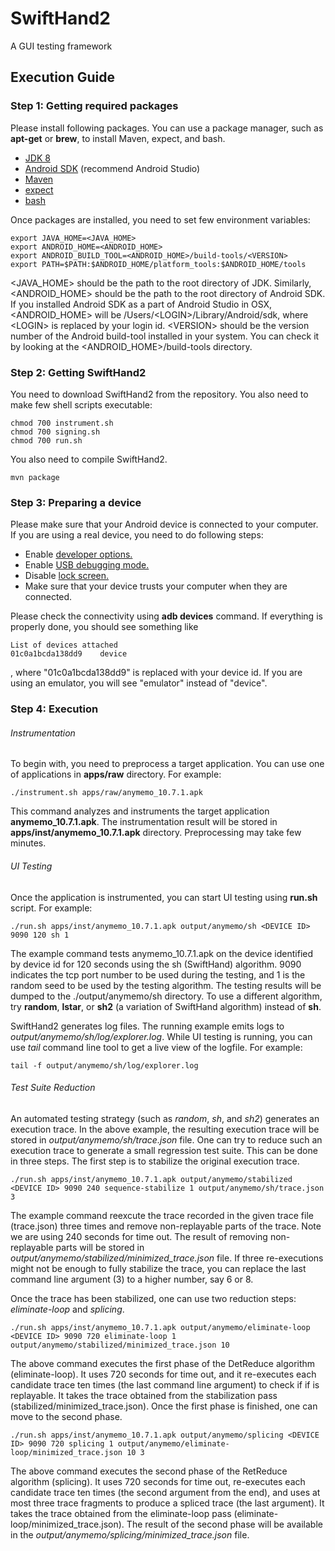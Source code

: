 # SwiftHand2

A GUI testing framework

## Execution Guide

### Step 1: Getting required packages
Please install following packages. You can use a package manager,
such as **apt-get** or **brew**, to install Maven, expect, and bash.

- [JDK 8](http://www.oracle.com/technetwork/java/javase/downloads/jdk8-downloads-2133151.html)
- [Android SDK](http://developer.android.com/sdk/index.html#downloads) (recommend Android Studio)
- [Maven](https://maven.apache.org/download.cgi)
- [expect](http://www.nist.gov/el/msid/expect.cfm)
- [bash](https://www.gnu.org/software/bash/)

Once packages are installed, you need to set few environment variables:

```
export JAVA_HOME=<JAVA_HOME>
export ANDROID_HOME=<ANDROID_HOME>
export ANDROID_BUILD_TOOL=<ANDROID_HOME>/build-tools/<VERSION>
export PATH=$PATH:$ANDROID_HOME/platform_tools:$ANDROID_HOME/tools
```
<JAVA_HOME> should be the path to the root directory of JDK. Similarly, <ANDROID_HOME> should be the path to the root directory of Android SDK. 
If you installed Android SDK as a part of Android Studio in OSX, <ANDROID_HOME> will be /Users/&lt;LOGIN&gt;/Library/Android/sdk, where &lt;LOGIN&gt; is replaced by your login id. &lt;VERSION&gt; should be the version number of the Android build-tool installed in your system.
You can check it by looking at the <ANDROID_HOME>/build-tools directory.

### Step 2: Getting SwiftHand2
You need to download SwiftHand2 from the repository. You also need to make few shell scripts executable:
```
chmod 700 instrument.sh
chmod 700 signing.sh
chmod 700 run.sh
```

You also need to compile SwiftHand2.
```
mvn package
```

### Step 3: Preparing a device
Please make sure that your Android device is connected to your computer.
If you are using a real device, you need to do following steps:

* Enable [developer options.](http://www.greenbot.com/article/2457986/how-to-enable-developer-options-on-your-android-phone-or-tablet.html)
* Enable [USB debugging mode.](https://www.kingoapp.com/root-tutorials/how-to-enable-usb-debugging-mode-on-android.htm)
* Disable [lock screen.](http://www.tomsguide.com/us/disable-android-lock-screen,news-21217.html)
* Make sure that your device trusts your computer when they are connected.

Please check the connectivity using **adb devices** command. If everything is properly done, you should see something like
```
List of devices attached
01c0a1bcda138dd9	device
```
, where "01c0a1bcda138dd9" is replaced with your device id. If you are using an emulator, you will see "emulator" instead of "device".



### Step 4: Execution
###### Instrumentation
To begin with, you need to preprocess a target application. You can use one of applications in **apps/raw** directory. For example:

```
./instrument.sh apps/raw/anymemo_10.7.1.apk
```

This command analyzes and instruments the target application **anymemo_10.7.1.apk**.
The instrumentation result will be stored in **apps/inst/anymemo_10.7.1.apk** directory.
Preprocessing may take few minutes.


###### UI Testing
Once the application is instrumented, you can start UI testing using **run.sh** script. For example:

```
./run.sh apps/inst/anymemo_10.7.1.apk output/anymemo/sh <DEVICE ID> 9090 120 sh 1
```

The example command tests anymemo_10.7.1.apk
on the device identified by device id <DEVICE ID> for 120 seconds
using the sh (SwiftHand) algorithm.
9090 indicates the tcp port number to be used during the testing, and 1 is
the random seed to be used by the testing algorithm.
The testing results will be dumped to the ./output/anymemo/sh directory.
To use a different algorithm,
try **random**, **lstar**, or **sh2** (a variation of SwiftHand algorithm)
instead of **sh**.

SwiftHand2 generates log files.
The running example emits logs to *output/anymemo/sh/log/explorer.log*.
While UI testing is running, you can use *tail* command line tool to get a live view of the logfile.
For example:
```
tail -f output/anymemo/sh/log/explorer.log
```

###### Test Suite Reduction
An automated testing strategy (such as *random*, *sh*, and *sh2*) generates an execution trace.
In the above example, the resulting execution trace will be stored in *output/anymemo/sh/trace.json* file.
One can try to reduce such an execution trace to generate a small regression test suite.
This can be done in three steps. The first step is to stabilize the original execution trace.

```
./run.sh apps/inst/anymemo_10.7.1.apk output/anymemo/stabilized <DEVICE ID> 9090 240 sequence-stabilize 1 output/anymemo/sh/trace.json 3
```

The example command reexcute the trace recorded in the given trace file (trace.json) three times and remove non-replayable parts of the trace.
Note we are using 240 seconds for time out. 
The result of removing non-replayable parts will be stored in *output/anymemo/stabilized/minimized_trace.json* file.
If three re-executions might not be enough to fully stabilize the trace, you can replace the last command line argument (3) to a higher number, say 6 or 8.

Once the trace has been stabilized, one can use two reduction steps: *eliminate-loop* and *splicing*.


```
./run.sh apps/inst/anymemo_10.7.1.apk output/anymemo/eliminate-loop <DEVICE ID> 9090 720 eliminate-loop 1 output/anymemo/stabilized/minimized_trace.json 10
```

The above command executes the first phase of the DetReduce algorithm (eliminate-loop).
It uses 720 seconds for time out, and it re-executes each candidate trace ten times (the last command line argument) to check if if is replayable.
It takes the trace obtained from the stabilization pass (stabilized/minimized_trace.json).
Once the first phase is finished, one can move to the second phase.

```
./run.sh apps/inst/anymemo_10.7.1.apk output/anymemo/splicing <DEVICE ID> 9090 720 splicing 1 output/anymemo/eliminate-loop/minimized_trace.json 10 3
```

The above command executes the second phase of the RetReduce algorithm (splicing).
It uses 720 seconds for time out, re-executes each candidate trace ten times (the second argument from the end), 
and uses at most three trace fragments to produce a spliced trace (the last argument).
It takes the trace obtained from the eliminate-loop pass (eliminate-loop/minimized_trace.json).
The result of the second phase will be available in the *output/anymemo/splicing/minimized_trace.json* file.

